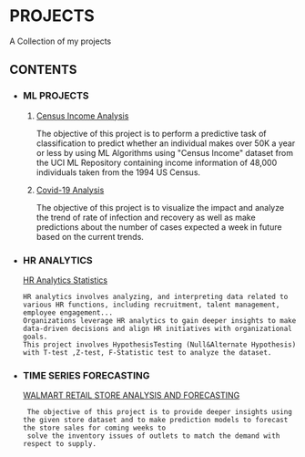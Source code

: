 # PROJECTS
A Collection of my projects

## CONTENTS

* ### ML PROJECTS
  1. [Census Income Analysis](https://github.com/kavithasenthil25/PROJECTS/blob/main/Census%20Income%20project.ipynb)

      The objective of this project is to perform a predictive task of classification to predict whether an individual makes over 50K a year or less by using ML Algorithms using "Census Income" dataset from the UCI ML Repository containing income information of 48,000 
      individuals taken from the 1994 US Census.
 
  3. [Covid-19 Analysis](https://github.com/kavithasenthil25/PROJECTS/blob/main/Covid19%20project.ipynb)

      The objective of this project is to visualize the impact and analyze the trend of rate of infection and recovery as well as make predictions about the number of cases expected a week in future based on the current trends.

 * ### HR ANALYTICS
   
    [HR Analytics Statistics](https://github.com/kavithasenthil25/PROJECTS/blob/main/HR_Analytics_Statistics.ipynb)

       HR analytics involves analyzing, and interpreting data related to various HR functions, including recruitment, talent management, employee engagement...
       Organizations leverage HR analytics to gain deeper insights to make data-driven decisions and align HR initiatives with organizational goals.
       This project involves HypothesisTesting (Null&Alternate Hypothesis) with T-test ,Z-test, F-Statistic test to analyze the dataset.

 * ### TIME SERIES FORECASTING

    [WALMART RETAIL STORE ANALYSIS AND FORECASTING]()

        The objective of this project is to provide deeper insights using the given store dataset and to make prediction models to forecast the store sales for coming weeks to
        solve the inventory issues of outlets to match the demand with respect to supply.
        
  
